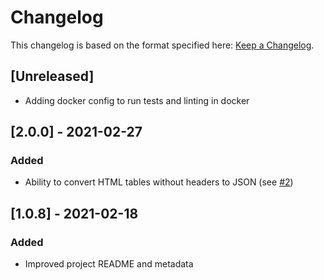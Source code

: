# Changelog

This changelog is based on the format specified here: [Keep a Changelog](https://keepachangelog.com/en/1.0.0/).

## [Unreleased]

- Adding docker config to run tests and linting in docker

## [2.0.0] - 2021-02-27

### Added

* Ability to convert HTML tables without headers to JSON (see [#2](https://github.com/fhightower/html-to-json/issues/2))

## [1.0.8] - 2021-02-18

### Added

* Improved project README and metadata
